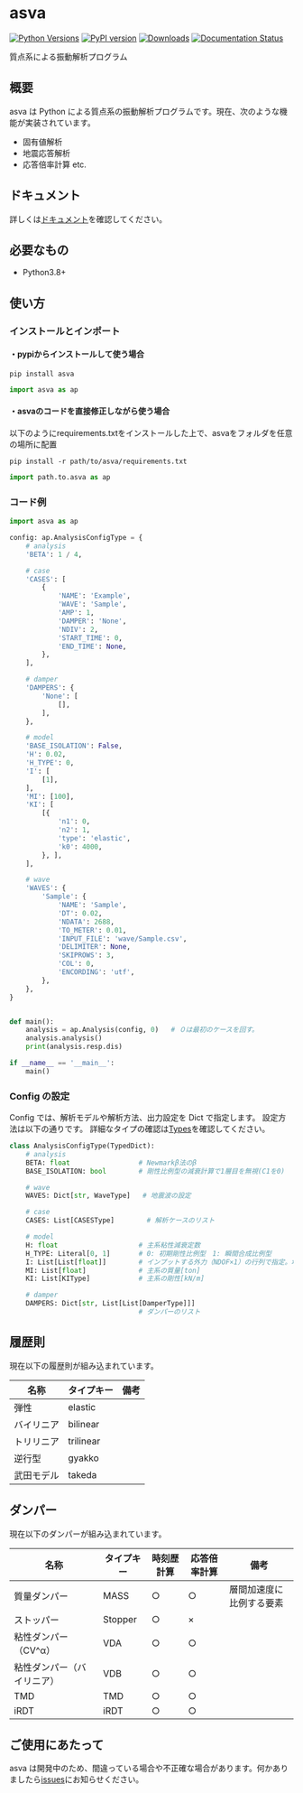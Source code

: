 # asva
[![Python Versions](https://img.shields.io/pypi/pyversions/asva.svg)](https://pypi.org/project/asva/)
[![PyPI version](https://img.shields.io/pypi/v/asva)](https://pypi.org/pypi/asva/)
[![Downloads](https://pepy.tech/badge/asva)](https://pepy.tech/project/asva)
[![Documentation Status](https://readthedocs.org/projects/asva/badge/?version=latest)](https://asva.readthedocs.io/en/latest/?badge=latest)

質点系による振動解析プログラム

## 概要

asva は Python による質点系の振動解析プログラムです。現在、次のような機能が実装されています。

- 固有値解析
- 地震応答解析
- 応答倍率計算
  etc.

## ドキュメント

詳しくは[ドキュメント](https://asva.readthedocs.io/en/latest/)を確認してください。

## 必要なもの

- Python3.8+

## 使い方

### インストールとインポート

#### ・pypiからインストールして使う場合
```
pip install asva
```
```python
import asva as ap
```

#### ・asvaのコードを直接修正しながら使う場合
以下のようにrequirements.txtをインストールした上で、asvaをフォルダを任意の場所に配置
```
pip install -r path/to/asva/requirements.txt
```
```python
import path.to.asva as ap
```

### コード例

```python
import asva as ap

config: ap.AnalysisConfigType = {
    # analysis
    'BETA': 1 / 4,

    # case
    'CASES': [
        {
            'NAME': 'Example',
            'WAVE': 'Sample',
            'AMP': 1,
            'DAMPER': 'None',
            'NDIV': 2,
            'START_TIME': 0,
            'END_TIME': None,
        },
    ],

    # damper
    'DAMPERS': {
        'None': [
            [],
        ],
    },

    # model
    'BASE_ISOLATION': False,
    'H': 0.02,
    'H_TYPE': 0,
    'I': [
        [1],
    ],
    'MI': [100],
    'KI': [
        [{
            'n1': 0,
            'n2': 1,
            'type': 'elastic',
            'k0': 4000,
        }, ],
    ],

    # wave
    'WAVES': {
        'Sample': {
            'NAME': 'Sample',
            'DT': 0.02,
            'NDATA': 2688,
            'TO_METER': 0.01,
            'INPUT_FILE': 'wave/Sample.csv',
            'DELIMITER': None,
            'SKIPROWS': 3,
            'COL': 0,
            'ENCORDING': 'utf',
        },
    },
}


def main():
    analysis = ap.Analysis(config, 0)   # ０は最初のケースを回す。
    analysis.analysis()
    print(analysis.resp.dis)

if __name__ == '__main__':
    main()


```

### Config の設定

Config では、解析モデルや解析方法、出力設定を Dict で指定します。
設定方法は以下の通りです。
詳細なタイプの確認は[Types](https://github.com/adc21/asva/blob/master/asva/Types.py)を確認してください。

```python
class AnalysisConfigType(TypedDict):
    # analysis
    BETA: float                 # Newmarkβ法のβ
    BASE_ISOLATION: bool        # 剛性比例型の減衰計算で1層目を無視(C1を0)

    # wave
    WAVES: Dict[str, WaveType]   # 地震波の設定

    # case
    CASES: List[CASESType]        # 解析ケースのリスト

    # model
    H: float                    # 主系粘性減衰定数
    H_TYPE: Literal[0, 1]       # 0: 初期剛性比例型　1: 瞬間合成比例型
    I: List[List[float]]        # インプットする外力（NDOF×1）の行列で指定。地震波入力の場合、通常全て1。
    MI: List[float]             # 主系の質量[ton]
    KI: List[KIType]            # 主系の剛性[kN/m]

    # damper
    DAMPERS: Dict[str, List[List[DamperType]]]
                                # ダンパーのリスト
```

## 履歴則

現在以下の履歴則が組み込まれています。

| 名称       | タイプキー | 備考 |
| ---------- | ---------- | ---- |
| 弾性       | elastic    |      |
| バイリニア | bilinear   |      |
| トリリニア | trilinear  |      |
| 逆行型     | gyakko     |      |
| 武田モデル | takeda     |      |

## ダンパー

現在以下のダンパーが組み込まれています。

| 名称                       | タイプキー | 時刻歴計算 | 応答倍率計算 | 備考                     |
| -------------------------- | ---------- | ---------- | ------------ | ------------------------ |
| 質量ダンパー               | MASS       | ○          | ○            | 層間加速度に比例する要素 |
| ストッパー                 | Stopper    | ○          | ×            |                          |
| 粘性ダンパー（CV^α）       | VDA        | ○          | ○            |                          |
| 粘性ダンパー（バイリニア） | VDB        | ○          | ○            |                          |
| TMD                        | TMD        | ○          | ○            |                          |
| iRDT                       | iRDT       | ○          | ○            |                          |

## ご使用にあたって

asva は開発中のため、間違っている場合や不正確な場合があります。何かありましたら[issues](https://github.com/adc21/asva/issues)にお知らせください。
